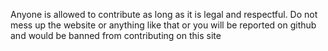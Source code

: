 Anyone is allowed to contribute as long as it is legal and respectful. Do not mess up the website or anything like that or you will be reported on github and would be banned from contributing on this site 
